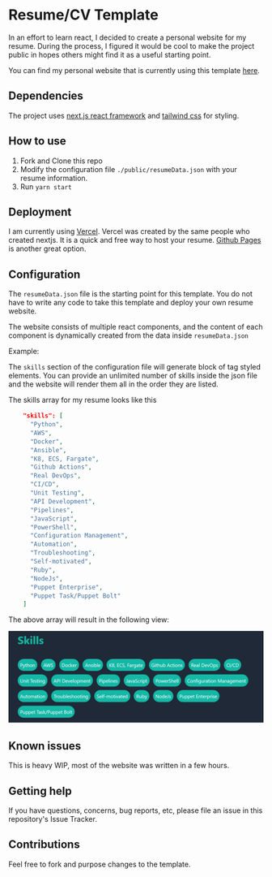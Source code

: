 # Resume/CV Template

In an effort to learn react, I decided to create a personal website for my resume. During the process, I figured it would be cool to make the project public in hopes others might find it as a useful starting point.

You can find my personal website that is currently using this template [here](https://ffalor.dev).

## Dependencies

The project uses [next.js react framework](https://nextjs.org/) and [tailwind css](https://tailwindcss.com/) for styling.

## How to use

1. Fork and Clone this repo
2. Modify the configuration file `./public/resumeData.json` with your resume information.
3. Run `yarn start`

## Deployment

I am currently using [Vercel](https://vercel.com). Vercel was created by the same people who created nextjs. It is a quick and free way to host your resume. [Github Pages](https://pages.github.com/) is another great option.

## Configuration

The `resumeData.json` file is the starting point for this template. You do not have to write any code to take this template and deploy your own resume website.

The website consists of multiple react components, and the content of each component is dynamically created from the data inside `resumeData.json`

Example:

The `skills` section of the configuration file will generate block of tag styled elements. You can provide an unlimited number of skills inside the json file and the website will render them all in the order they are listed.

The skills array for my resume looks like this

```json
    "skills": [
      "Python",
      "AWS",
      "Docker",
      "Ansible",
      "K8, ECS, Fargate",
      "Github Actions",
      "Real DevOps",
      "CI/CD",
      "Unit Testing",
      "API Development",
      "Pipelines",
      "JavaScript",
      "PowerShell",
      "Configuration Management",
      "Automation",
      "Troubleshooting",
      "Self-motivated",
      "Ruby",
      "NodeJs",
      "Puppet Enterprise",
      "Puppet Task/Puppet Bolt"
    ]
```

The above array will result in the following view:

![Skills](docs/skills.png)

## Known issues

This is heavy WIP, most of the website was written in a few hours.

## Getting help

If you have questions, concerns, bug reports, etc, please file an issue in this repository's Issue Tracker.

## Contributions

Feel free to fork and purpose changes to the template.
  